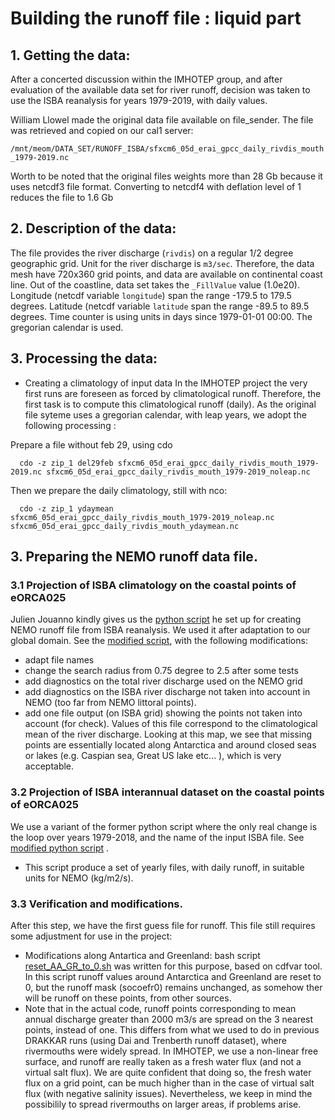 # Building the runoff file : liquid part

## 1. Getting the data:
After a concerted discussion within the IMHOTEP group, and after evaluation of the available data set for river runoff, 
decision was taken to use the ISBA reanalysis for years 1979-2019,  with daily values.

William Llowel made the original data file available on file_sender. The file was retrieved and copied on our cal1 server:

   `/mnt/meom/DATA_SET/RUNOFF_ISBA/sfxcm6_05d_erai_gpcc_daily_rivdis_mouth_1979-2019.nc `

Worth to be noted that the original files weights more than 28 Gb because it uses netcdf3 file format.  Converting to netcdf4 with deflation level of 1 reduces
the file to 1.6 Gb 

## 2. Description of the data:
The file provides the river discharge (`rivdis`) on a regular 1/2 degree geographic grid.  Unit for the river discharge is `m3/sec`. Therefore,
the data mesh have  720x360 grid points, and data are available on continental coast line. Out of the coastline, data set takes the `_FillValue`
 value (1.0e20).  Longitude (netcdf variable `longitude`) span the range -179.5 to 179.5 degrees. Latitude (netcdf variable `latitude` span the
range -89.5 to 89.5 degrees. Time counter is using units in days since 1979-01-01 00:00. The gregorian calendar is used.

## 3. Processing the data:
  * Creating a climatology of input data
In the IMHOTEP project the very first runs are foreseen as forced by climatological runoff. Therefore, the first task is to compute this
climatological runoff (daily).  As the original file syteme uses a gregorian calendar, with leap years, we adopt the following processing :

Prepare a file without feb 29, using cdo

  ``` 
    cdo -z zip_1 del29feb sfxcm6_05d_erai_gpcc_daily_rivdis_mouth_1979-2019.nc sfxcm6_05d_erai_gpcc_daily_rivdis_mouth_1979-2019_noleap.nc
  ```

Then we prepare the daily climatology, still with nco:

  ``` 
    cdo -z zip_1 ydaymean    sfxcm6_05d_erai_gpcc_daily_rivdis_mouth_1979-2019_noleap.nc sfxcm6_05d_erai_gpcc_daily_rivdis_mouth_ydaymean.nc
  ``` 

## 3. Preparing the NEMO runoff data file.
### 3.1 Projection of ISBA climatology on the coastal points of eORCA025
Julien Jouanno kindly gives us the [python script](./build_runoff_fromISBA.py) he set up for creating NEMO runoff file from ISBA reanalysis. We
used it after adaptation to our global domain. See the [modified script](./build_ORCA025_runoff_fromISBA.py),  with the following modifications: 
  * adapt file names
  * change the search radius  from 0.75 degree to 2.5 after some tests
  * add diagnostics on the total river discharge used on the NEMO grid
  * add diagnostics on the ISBA river discharge not taken into account in NEMO (too far from NEMO littoral points).
  * add one file output (on ISBA grid) showing the points not taken into account (for check). Values of this file correspond to the climatological mean of the river discharge. Looking at this map, we see that missing points are essentially located along Antarctica and around closed seas or lakes (e.g. Caspian sea, Great US lake etc... ), which is very acceptable.

### 3.2 Projection of ISBA interannual dataset  on the coastal points of eORCA025
We use a variant of the former python script where the only real change is the loop over years 1979-2018, and the name of the input ISBA file. See 
[modified python script](./build_ORCA025_runoff_inerannual_fromISBA.py) .
  * This script produce a set of yearly files, with daily runoff, in suitable units for NEMO (kg/m2/s).

### 3.3 Verification and modifications.
After this step, we have the first guess file for runoff. This file still requires some adjustment for use in the project:
  * Modifications along Antartica and Greenland: bash script [reset_AA_GR_to_0.sh](./reset_AA_GR_to_0.sh) was written for this purpose, based on cdfvar tool. In this script
runoff values around Antarctica and Greenland are reset to 0, but the runoff mask (socoefr0) remains unchanged, as somehow ther will be runoff on these points, from other sources.
  * Note that in the actual code, runoff points corresponding to mean annual discharge greater than 2000 m3/s are spread on the 3 nearest points, instead of one. This differs from 
what we used to do in previous DRAKKAR runs (using Dai and Trenberth runoff dataset), where rivermouths  were widely spread. In IMHOTEP, we use a non-linear free surface, and
runoff are really taken as a fresh water flux (and not a virtual salt flux). We are quite confident that doing so, the fresh water flux on a grid point, can be much higher than in the
case of virtual salt flux (with negative salinity issues). Nevertheless, we keep in mind the possibilily to spread rivermouths on larger areas, if problems arise.
